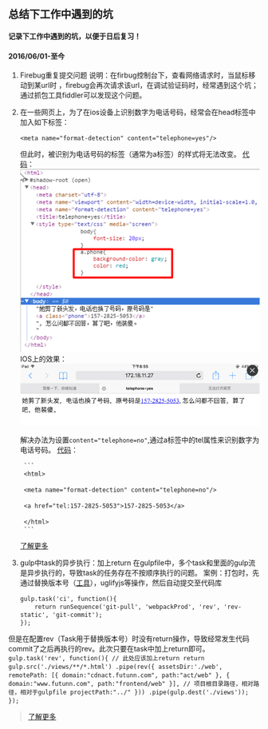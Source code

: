 ## 总结下工作中遇到的坑

#### 记录下工作中遇到的坑，以便于日后复习！
#### 2016/06/01-至今

1. Firebug重复提交问题
说明：在firbug控制台下，查看网络请求时，当鼠标移动到某url时 ，firebug会再次请求该url，在调试验证码时，经常遇到这个坑；通过抓包工具fiddler可以发现这个问题。

2. 在一些网页上，为了在ios设备上识别数字为电话号码，经常会在head标签中加入如下标签：
    ```
    <meta name="format-detection" content="telephone=yes"/>
    ```
    但此时，被识别为电话号码的标签（通常为a标签）的样式将无法改变。
    [代码](demos/01.html)：
    ![](asserts/02.png)
    IOS上的效果：
    ![](asserts/01.png)

    解决办法为设置`content="telephone=no"`,通过a标签中的tel属性来识别数字为电话号码。
    [代码](demo02.html)：
        
        ```
        <html>
        
        <meta name="format-detection" content="telephone=no"/>
       
        <a href="tel:157-2825-5053">157-2825-5053</a>
        
        </html>
        ```
    [了解更多](https://css-tricks.com/the-current-state-of-telephone-links/)

3. gulp中task的异步执行：加上return
在gulpfile中，多个task和里面的gulp流是异步执行的，导致task的任务存在不按顺序执行的问题。
案例：打包时，先通过替换版本号（[工具](https://github.com/AlanZhang001/gulp-rev-hash3)），uglifyjs等操作，然后自动提交至代码库
    ```
    gulp.task('ci', function(){
        return runSequence('git-pull', 'webpackProd', 'rev', 'rev-static', 'git-commit');
    });
    ```
但是在配置rev（Task用于替换版本号）时没有return操作，导致经常发生代码commit了之后再执行的rev。此次只要在task中加上return即可。
    ```
    gulp.task('rev', function(){
        // 此处应该加上return
        return  gulp.src('./views/**/*.html')
            .pipe(rev({
                assetsDir:'./web',
                remotePath: [{
                    domain:"cdnact.futunn.com",
                    path:"act/web"
                }, {
                    domain:"www.futunn.com",
                    path:"frontend/web"
                }],
                // 项目根目录路径，相对路径，相对于gulpfile
                projectPath:"../"
            }))
            .pipe(gulp.dest('./views'));
    });
    ```
> [了解更多](http://stackoverflow.com/questions/21699146/gulp-js-task-return-on-src)